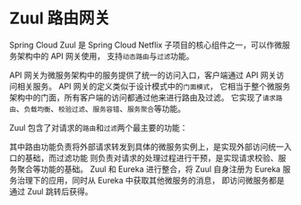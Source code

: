 # Zuul 路由网关

Spring Cloud Zuul 是 Spring Cloud Netflix 子项目的核心组件之一，可以作微服务架构中的 API 网关使用， 支持`动态路由`与`过滤`功能。

API 网关为微服务架构中的服务提供了统一的访问入口，客户端通过 API 网关访问相关服务。
API 网关的定义类似于设计模式中的`门面模式`， 它相当于整个微服务架构中的门面，所有客户端的访问都通过他来进行路由及过滤。
它实现了`请求路由`、`负载均衡`、`校验过滤`、`服务容错`、`服务聚合`等功能。

Zuul 包含了对请求的`路由`和`过滤`两个最主要的功能：

其中路由功能负责将外部请求转发到具体的微服务实例上，是实现外部访问统一入口的基础，而过滤功能
则负责对请求的处理过程进行干预，是实现请求校验、服务聚合等功能的基础。
Zuul 和 Eureka 进行整合，将 Zuul 自身注册为 Eureka 服务治理下的应用，同时从 Eureka 中获取其他微服务的消息，
即访问微服务都是通过 Zuul 跳转后获得。
